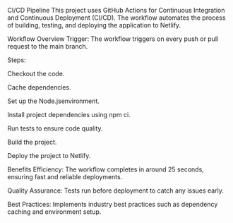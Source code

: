CI/CD Pipeline
This project uses GitHub Actions for Continuous Integration and Continuous Deployment (CI/CD). The workflow automates the process of building, testing, and deploying the application to Netlify.

Workflow Overview
Trigger: The workflow triggers on every push or pull request to the main branch.

Steps:

Checkout the code.

Cache dependencies.

Set up the Node.jsenvironment.

Install project dependencies using npm ci.

Run tests to ensure code quality.

Build the project.

Deploy the project to Netlify.

Benefits
Efficiency: The workflow completes in around 25 seconds, ensuring fast and reliable deployments.

Quality Assurance: Tests run before deployment to catch any issues early.

Best Practices: Implements industry best practices such as dependency caching and environment setup.